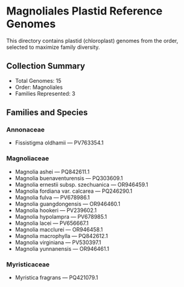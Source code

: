 # Magnoliales Plastid Reference Genomes

This directory contains plastid (chloroplast) genomes from the order, selected to maximize family diversity.

## Collection Summary

- Total Genomes: 15
- Order: Magnoliales
- Families Represented: 3

## Families and Species

### Annonaceae
- Fissistigma oldhamii — PV763354.1

### Magnoliaceae
- Magnolia ashei — PQ842611.1
- Magnolia buenaventurensis — PQ303609.1
- Magnolia ernestii subsp. szechuanica — OR946459.1
- Magnolia fordiana var. calcarea — PQ246290.1
- Magnolia fulva — PV678986.1
- Magnolia guangdongensis — OR946460.1
- Magnolia hookeri — PV239602.1
- Magnolia hypolampra — PV678985.1
- Magnolia lacei — PV656667.1
- Magnolia macclurei — OR946458.1
- Magnolia macrophylla — PQ842612.1
- Magnolia virginiana — PV530397.1
- Magnolia yunnanensis — OR946461.1

### Myristicaceae
- Myristica fragrans — PQ421079.1

